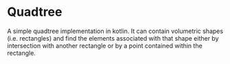 # Quadtree

A simple quadtree implementation in kotlin.
It can contain volumetric shapes (i.e. rectangles) and find the elements associated with that shape either by
intersection with another rectangle or by a point contained within the rectangle.